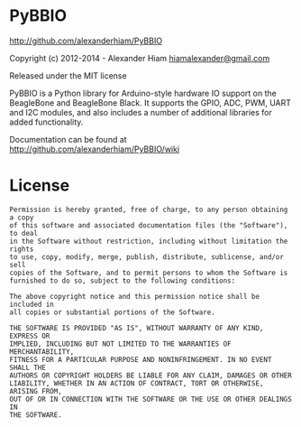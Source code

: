 PyBBIO
======

http://github.com/alexanderhiam/PyBBIO

Copyright (c) 2012-2014 - Alexander Hiam <hiamalexander@gmail.com>

Released under the MIT license

PyBBIO is a Python library for Arduino-style hardware IO support on the 
BeagleBone and BeagleBone Black. It supports the GPIO, ADC, PWM, UART
and I2C modules, and also includes a number of additional libraries for 
added functionality.

Documentation can be found at http://github.com/alexanderhiam/PyBBIO/wiki

License
=======

    Permission is hereby granted, free of charge, to any person obtaining a copy
    of this software and associated documentation files (the "Software"), to deal
    in the Software without restriction, including without limitation the rights
    to use, copy, modify, merge, publish, distribute, sublicense, and/or sell
    copies of the Software, and to permit persons to whom the Software is
    furnished to do so, subject to the following conditions:

    The above copyright notice and this permission notice shall be included in
    all copies or substantial portions of the Software.

    THE SOFTWARE IS PROVIDED "AS IS", WITHOUT WARRANTY OF ANY KIND, EXPRESS OR
    IMPLIED, INCLUDING BUT NOT LIMITED TO THE WARRANTIES OF MERCHANTABILITY,
    FITNESS FOR A PARTICULAR PURPOSE AND NONINFRINGEMENT. IN NO EVENT SHALL THE
    AUTHORS OR COPYRIGHT HOLDERS BE LIABLE FOR ANY CLAIM, DAMAGES OR OTHER
    LIABILITY, WHETHER IN AN ACTION OF CONTRACT, TORT OR OTHERWISE, ARISING FROM,
    OUT OF OR IN CONNECTION WITH THE SOFTWARE OR THE USE OR OTHER DEALINGS IN
    THE SOFTWARE.